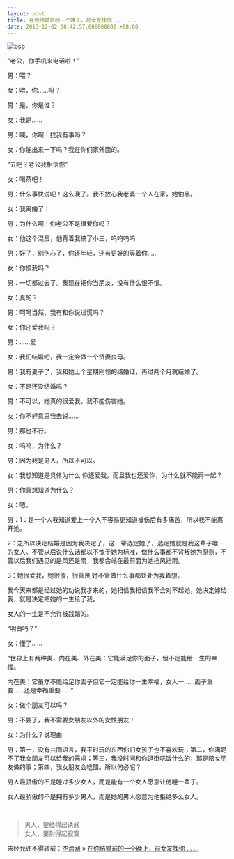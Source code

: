 ```yaml
---
layout: post
title: 在你结婚前的一个晚上，前女友找你 ... ...
date: 2013-12-02 00:42:57.000000000 +08:00
---
```


[![psb](http://kongqia.com/wp-content/uploads/2013/12/psb.jpeg)](http://kongqia.com/wp-content/uploads/2013/12/psb.jpeg)

“老公，你手机来电话啦！”

男：喂？

女：喂，你……吗？

男：是，你是谁？

女：我是……

男：噢，你啊！找我有事吗？

女：你能出来一下吗？我在你们家外面的。

“去吧？老公我相信你”

女：喝茶吧！

男：什么事快说吧！这么晚了。我不放心我老婆一个人在家，她怕黑。

女：我离婚了！

男：为什么啊！你老公不是很爱你吗？

女：他这个混蛋，他背着我搞了小三，呜呜呜呜

男：好了，别伤心了，你还年轻，还有更好的等着你……

女：你恨我吗？

男：一切都过去了。我现在把你当朋友，没有什么恨不恨。

女：真的？

男：呵呵当然，我有和你说过谎吗？

女：你还爱我吗？

男：……爱

女：我们结婚吧，我一定会做一个贤妻良母。

男：我有妻子了，我和她上个星期刚领的结婚证，再过两个月就结婚了。

女：不是还没结婚吗？

男：不可以，她真的很爱我，我不能伤害她。

女：你不好意思我去说……

男：那也不行。

女：呜呜，为什么？

男：因为我是男人，所以不可以。

女：我想知道是具体为什么 你还爱我，而且我也还爱你，为什么就不能再一起？

男：你真想知道为什么？

女：嗯。

男：1：是一个人我知道爱上一个人不容易更知道被伤后有多痛苦，所以我不能离开她。

2：之所以决定结婚是因为我决定了，这一辈选定她了，选定她就是我这辈子唯一的女人。不管以后说什么话都以不愧于她为标准，做什么事都不背叛她为原则，不管以后我们遇见的是风还是雨，我都会站在最前面为她挡风挡雨。

3：她很爱我，她很傻，很善良 她不管做什么事都处处为我着想。

我今天来都是经过她的劝说我才来的，她相信我相信我不会对不起她，她决定嫁给我，就是决定把她的一生给了我。

女人的一生是不允许被践踏的。

“明白吗？”

女：懂了……

“世界上有两种美，内在美、外在美：它能满足你的面子，但不定能给一生的幸福。

内在美：它虽然不能给足你面子但它一定能给你一生幸福，女人一……面子重要……还是幸福重要……”

女：做个朋友可以吗？

男：不要了，我不需要女朋友以外的女性朋友！

女：为什么？说理由

男：第一，没有共同语言，我平时玩的东西你们女孩子也不喜欢玩；第二，你满足不了我女朋友可以给我的需求；等三，我没时间和你逛街吃饭什么的，那是陪女朋友做的事；第四，我女朋友会吃醋。所以何必呢？

男人最骄傲的不是睡过多少女人，而是能有一个女人愿意让他睡一辈子。

女人最骄傲的不是拥有多少男人，而是她的男人愿意为他拒绝多么女人。

 

> 男人，要经得起诱惑  
>  女人，要耐得起寂寞

未经允许不得转载：[空洽网](http://kongqia.com) » [在你结婚前的一个晚上，前女友找你 … …](http://kongqia.com/18127.html)


